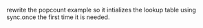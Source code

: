 rewrite the popcount example so it intializes the lookup table using sync.once the first time it is needed.